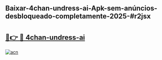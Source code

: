 ## Baixar-4chan-undress-ai-Apk-sem-anúncios-desbloqueado-completamente-2025-#r2jsx

# <h2><a href="https://ainizakaria.my?title=4chan-undress-ai&ref=22M">🔗👉 🔴 4chan-undress-ai</a></h2>

[![acn](https://github.com/user-attachments/assets/0f9c940e-d8b0-45ae-aac7-cd30a18b3e1c)](https://ainizakaria.my?title=4chan-undress-ai&ref=22M)

